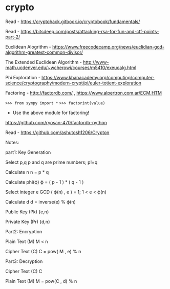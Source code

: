 # crypto

Read - https://cryptohack.gitbook.io/cryptobook/fundamentals/

Read - https://bitsdeep.com/posts/attacking-rsa-for-fun-and-ctf-points-part-2/

Euclidean Alogrithm - https://www.freecodecamp.org/news/euclidian-gcd-algorithm-greatest-common-divisor/

The Extended Euclidean Algorithm - http://www-math.ucdenver.edu/~wcherowi/courses/m5410/exeucalg.html

Phi Exploration - https://www.khanacademy.org/computing/computer-science/cryptography/modern-crypt/pi/euler-totient-exploration

Factoring - http://factordb.com/ , https://www.alpertron.com.ar/ECM.HTM

`>>> from sympy import *`
`>>> factorint(value)`
- Use the above module for factoring!

https://github.com/ryosan-470/factordb-python

Read - https://github.com/ashutosh1206/Crypton

Notes:

part1: Key Generation

Select  p,q                 p and q are prime numbers; p!=q

Calculate n               n = p * q

Calculate phi(ϕ)       ϕ = ( p - 1 ) * ( q - 1 )

Select integer e       GCD ( ϕ(n) , e ) = 1; 1 < e < ϕ(n)

Calculate d               d = inverse(e) % ϕ(n)

Public Key (Pk)         {e,n}

Private Key (Pr)        {d,n}


Part2: Encryption       

Plain Text (M)           M < n

Cipher Text (C)         C = pow( M , e) % n

Part3: Decryption

Cipher Text (C)          C

Plain Text (M)            M = pow(C , d) % n
